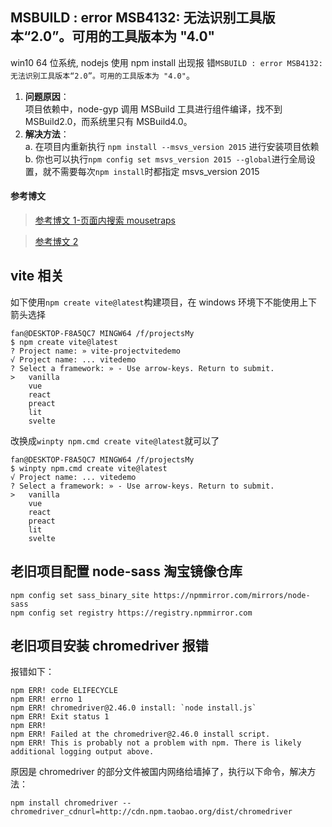 ## MSBUILD : error MSB4132: 无法识别工具版本“2.0”。可用的工具版本为 "4.0"

win10 64 位系统, nodejs 使用 npm install 出现报
错`MSBUILD : error MSB4132: 无法识别工具版本“2.0”。可用的工具版本为 "4.0"`。

1. **问题原因**：  
   项目依赖中，node-gyp 调用 MSBuild 工具进行组件编译，找不到 MSBuild2.0，而系统里只有 MSBuild4.0。
2. **解决方法**：  
   a. 在项目内重新执行 `npm install --msvs_version 2015` 进行安装项目依赖  
   b. 你也可以执行`npm config set msvs_version 2015 --global`进行全局设置，就不需要每次`npm install`时都指定
   msvs_version 2015

#### 参考博文

> [参考博文 1-页面内搜索 mousetraps ](https://github.com/nodejs/node-gyp/issues/629)

> [参考博文 2](https://www.cnblogs.com/iTlijun/p/8193588.html)

## vite 相关

如下使用`npm create vite@latest`构建项目，在 windows 环境下不能使用上下箭头选择

```shell
fan@DESKTOP-F8A5QC7 MINGW64 /f/projectsMy
$ npm create vite@latest
? Project name: » vite-projectvitedemo
√ Project name: ... vitedemo
? Select a framework: » - Use arrow-keys. Return to submit.
>   vanilla
    vue
    react
    preact
    lit
    svelte

```

改换成`winpty npm.cmd create vite@latest`就可以了

```shell
fan@DESKTOP-F8A5QC7 MINGW64 /f/projectsMy
$ winpty npm.cmd create vite@latest
√ Project name: ... vitedemo
? Select a framework: » - Use arrow-keys. Return to submit.
>   vanilla
    vue
    react
    preact
    lit
    svelte

```

## 老旧项目配置 node-sass 淘宝镜像仓库

```shell
npm config set sass_binary_site https://npmmirror.com/mirrors/node-sass
npm config set registry https://registry.npmmirror.com
```

## 老旧项目安装 chromedriver 报错

报错如下：

```shell
npm ERR! code ELIFECYCLE
npm ERR! errno 1
npm ERR! chromedriver@2.46.0 install: `node install.js`
npm ERR! Exit status 1
npm ERR!
npm ERR! Failed at the chromedriver@2.46.0 install script.
npm ERR! This is probably not a problem with npm. There is likely additional logging output above.
```

原因是 chromedriver 的部分文件被国内网络给墙掉了，执行以下命令，解决方法：

```shell
npm install chromedriver --chromedriver_cdnurl=http://cdn.npm.taobao.org/dist/chromedriver
```
